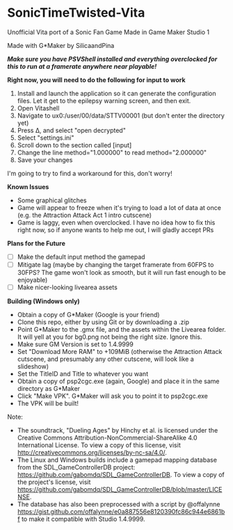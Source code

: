 # SonicTimeTwisted-Vita
Unofficial Vita port of a Sonic Fan Game Made in Game Maker Studio 1

Made with G*Maker by SilicaandPina

***Make sure you have PSVShell installed and everything overclocked for this to run at a framerate anywhere near playable!***

**Right now, you will need to do the following for input to work**
1. Install and launch the application so it can generate the configuration files. Let it get to the epilepsy warning screen, and then exit.
2. Open Vitashell
3. Navigate to ux0:/user/00/data/STTV00001 (but don't enter the directory yet)
4. Press Δ, and select "open decrypted"
5. Select "settings.ini"
6. Scroll down to the section called [input]
7. Change the line method="1.000000" to read method="2.000000"
8. Save your changes

I'm going to try to find a workaround for this, don't worry!

**Known Issues**
- Some graphical glitches
- Game will appear to freeze when it's trying to load a lot of data at once (e.g. the Attraction Attack Act 1 intro cutscene)
- Game is laggy, even when overclocked. I have no idea how to fix this right now, so if anyone wants to help me out, I will gladly accept PRs

**Plans for the Future**
- [ ] Make the default input method the gamepad
- [ ] Mitigate lag (maybe by changing the target framerate from 60FPS to 30FPS? The game won't look as smooth, but it will run fast enough to be enjoyable)
- [ ] Make nicer-looking livearea assets

**Building (Windows only)**
- Obtain a copy of G*Maker (Google is your friend)
- Clone this repo, either by using Git or by downloading a .zip
- Point G*Maker to the .gmx file, and the assets within the Livearea folder. It will yell at you for bg0.png not being the right size. Ignore this.
- Make sure GM Version is set to 1.4.9999
- Set "Download More RAM" to +109MiB (otherwise the Attraction Attack cutscene, and presumably any other cutscene, will look like a slideshow)
- Set the TitleID and Title to whatever you want
- Obtain a copy of psp2cgc.exe (again, Google) and place it in the same directory as G*Maker
- Click "Make VPK". G*Maker will ask you to point it to psp2cgc.exe
- The VPK will be built!

Note:
 - The soundtrack, "Dueling Ages" by Hinchy et al. is licensed under the Creative Commons Attribution-NonCommercial-ShareAlike 4.0 International License. To view a copy of this license, visit http://creativecommons.org/licenses/by-nc-sa/4.0/.
 - The Linux and Windows builds include a gamepad mapping database from the SDL_GameControllerDB project: https://github.com/gabomdq/SDL_GameControllerDB. To view a copy of the project's license, visit https://github.com/gabomdq/SDL_GameControllerDB/blob/master/LICENSE.
 - The database has also been preprocessed with a script by @offalynne https://gist.github.com/offalynne/e0a887556e8120390fc86c944e6861bf to make it compatible with Studio 1.4.9999.

